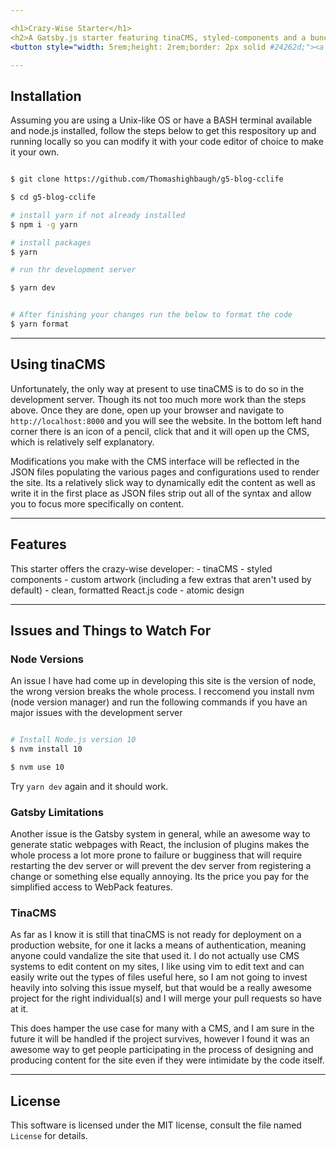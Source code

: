 ```yaml
---

<h1>Crazy-Wise Starter</h1>
<h2>A Gatsby.js starter featuring tinaCMS, styled-components and a bunch of custom artwork</h2>
<button style="width: 5rem;height: 2rem;border: 2px solid #24262d;"><a href="https://g5-blog-cclife.netlify.app/" >Hosted Here </a></button>

---
```


## Installation

Assuming you are using a Unix-like OS or have a BASH terminal available and node.js installed, follow the steps below to get this respository up and running locally so you can modify it with your code editor of choice to make it your own.

```bash

$ git clone https://github.com/Thomashighbaugh/g5-blog-cclife

$ cd g5-blog-cclife

# install yarn if not already installed
$ npm i -g yarn

# install packages
$ yarn

# run thr development server

$ yarn dev


# After finishing your changes run the below to format the code
$ yarn format

```

---

## Using tinaCMS

Unfortunately, the only way at present to use tinaCMS is to do so in the development server. Though its not too much more work than the steps above. Once they are done, open up your browser and navigate to `http://localhost:8000` and you will see the website. In the bottom left hand corner there is an icon of a pencil, click that and it will open up the CMS, which is relatively self explanatory.

Modifications you make with the CMS interface will be reflected in the JSON files populating the various pages and configurations used to render the site. Its a relatively slick way to dynamically edit the content as well as write it in the first place as JSON files strip out all of the syntax and allow you to focus more specifically on content.

---

## Features

This starter offers the crazy-wise developer: - tinaCMS - styled components - custom artwork (including a few extras that aren't used by default) - clean, formatted React.js code - atomic design

---

## Issues and Things to Watch For

### Node Versions

An issue I have had come up in developing this site is the version of node, the wrong version breaks the whole process. I reccomend you install nvm (node version manager) and run the following commands if you have an major issues with the development server

```bash

# Install Node.js version 10
$ nvm install 10

$ nvm use 10

```

Try `yarn dev` again and it should work.

### Gatsby Limitations

Another issue is the Gatsby system in general, while an awesome way to generate static webpages with React, the inclusion of plugins makes the whole process a lot more prone to failure or bugginess that will require restarting the dev server or will prevent the dev server from registering a change or something else equally annoying. Its the price you pay for the simplified access to WebPack features.

### TinaCMS

As far as I know it is still that tinaCMS is not ready for deployment on a production website, for one it lacks a means of authentication, meaning anyone could vandalize the site that used it. I do not actually use CMS systems to edit content on my sites, I like using vim to edit text and can easily write out the types of files useful here, so I am not going to invest heavily into solving this issue myself, but that would be a really awesome project for the right individual(s) and I will merge your pull requests so have at it.

This does hamper the use case for many with a CMS, and I am sure in the future it will be handled if the project survives, however I found it was an awesome way to get people participating in the process of designing and producing content for the site even if they were intimidate by the code itself.

---

## License

This software is licensed under the MIT license, consult the file named `License` for details.
